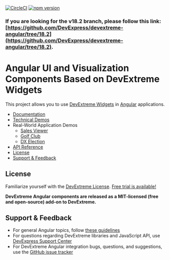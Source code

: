 [![CircleCI](https://img.shields.io/circleci/project/github/DevExpress/devextreme-angular/master.svg)](https://circleci.com/gh/DevExpress/devextreme-angular) [![npm version](https://badge.fury.io/js/devextreme-angular.svg)](https://badge.fury.io/js/devextreme-angular)

### If you are looking for the v18.2 branch, please follow this link: [https://github.com/DevExpress/devextreme-angular/tree/18.2](https://github.com/DevExpress/devextreme-angular/tree/18.2).

# Angular UI and Visualization Components Based on DevExtreme Widgets #

This project allows you to use [DevExtreme Widgets](http://js.devexpress.com/Demos/WidgetsGallery/) in [Angular](https://angular.io/) applications.

* [Documentation](https://js.devexpress.com/Documentation/Guide/Angular_Components/DevExtreme_Angular_Components/)
* [Technical Demos](https://js.devexpress.com/Demos/WidgetsGallery/Demo/DataGrid/Overview/Angular/Light/)
* Real-World Application Demos
    * [Sales Viewer](https://github.com/DevExpress/SalesViewer)
    * [Golf Club](https://github.com/DevExpress/golfclub)
    * [DX Election](https://github.com/DevExpress/dx-election)
* [API Reference](http://js.devexpress.com/Documentation/ApiReference/)
* [License](#license)
* [Support & Feedback](#support-feedback)

## <a name="license"></a>License ##

Familiarize yourself with the
[DevExtreme License](https://js.devexpress.com/Licensing/).
[Free trial is available!](http://js.devexpress.com/Buy/)

**DevExtreme Angular components are released as a MIT-licensed (free and open-source) add-on to DevExtreme.**

## <a name="support-feedback"></a>Support & Feedback ##

* For general Angular topics, follow [these guidelines](https://github.com/angular/angular/blob/master/CONTRIBUTING.md)
* For questions regarding DevExtreme libraries and JavaScript API, use [DevExpress Support Center](https://www.devexpress.com/Support/Center)
* For DevExtreme Angular integration bugs, questions, and suggestions, use the [GitHub issue tracker](https://github.com/DevExpress/devextreme-angular/issues)